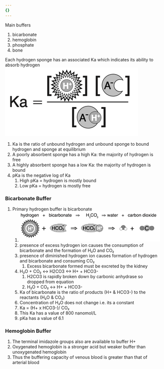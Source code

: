 ```yaml
---
{}
---
```

   
Main buffers   
1. bicarbonate   
2. hemoglobin   
3. phosphate   
4. bone   
   
Each hydrogen sponge has an associated Ka which indicates its ability to absorb hydrogen   
![](../../../Critical%20Care%20Medicine/01.%20Renal%2C%20Endocrine%2C%20and%20Metabolic%20Disorders/Index/attachments/Pasted%20image%2020220211161228.png)   
1. Ka is the ratio of unbound hydrogen and unbound sponge to bound hydrogen and sponge at equilibrium   
2. A poorly absorbent sponge has a high Ka: the majority of hydrogen is free   
3. A highly absorbent sponge has a low Ka: the majority of hydrogen is bound   
4. pKa is the negative log of Ka   
    1. High pKa = hydrogen is mostly bound   
    2. Low pKa = hydrogen is mostly free   
   
### Bicarbonate Buffer   
1. Primary hydrogen buffer is bicarbonate   
    1. ![](../../../Critical%20Care%20Medicine/01.%20Renal%2C%20Endocrine%2C%20and%20Metabolic%20Disorders/Index/attachments/Pasted%20image%2020220207152553.png)   
    2. presence of excess hydrogen ion causes the consumption of bicarbonate and the formation of H₂O and CO₂   
    3. presence of diminished hydrogen ion causes formation of hydrogen and bicarbonate and consuming CO₂   
        1. Excess bicarbonate formed must be excreted by the kidney   
    4. H₂O + CO₂ <-> H2CO3 <-> H+ + HCO3-   
        1. H2CO3 is rapidly broken down by carbonic anhydrase so dropped from equation   
        2. H₂O + CO₂ <-> H+ + HCO3-   
    5. Ka of bicarbonate is the ratio of products (H+ & HCO3-) to the reactants (H₂O & CO₂)   
    6. Concentration of H₂O does not change i.e. its a constant   
    7. Ka = (H+ x HCO3-)/ CO₂   
    8. This Ka has a value of 800 nanomol/L   
    9. pKa has a value of 6.1   
   
### Hemoglobin Buffer   
1. The terminal imidazole groups also are available to buffer H+   
2. Oxygenated hemoglobin is a stronger acid but weaker buffer than unoxygenated hemoglobin   
3. Thus the buffering capacity of venous blood is greater than that of arterial blood